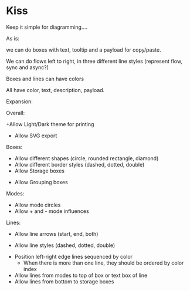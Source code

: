 # Kiss

Keep it simple for diagramming....

As is:

we can do boxes with text, tooltip and a payload for copy/paste.

We can do flows left to right, in three different line styles
(represent flow, sync and async?)

Boxes and lines can have colors

All have color, text, description, payload.

Expansion:

Overall:

+Allow Light/Dark theme for printing

+ Allow SVG export

Boxes:

- Allow different shapes (circle, rounded rectangle, diamond)
- Allow different border styles (dashed, dotted, double)
- Allow Storage boxes
+ Allow Grouping boxes

Modes:

- Allow mode circles
- Allow + and - mode influences

Lines:

- Allow line arrows (start, end, both)
+ Allow line styles (dashed, dotted, double)
- Position left-right edge lines sequenced by color
  - When there is more than one line, they should be ordered by color index
- Allow lines from modes to top of box or text box of line
- Allow lines from bottom to storage boxes
